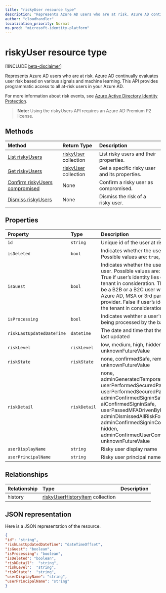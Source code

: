 ```yaml
---
title: "riskyUser resource type"
description: "Represents Azure AD users who are at risk. Azure AD continually evaluates user risk based on various signals and machine learning. This API provides programmatic access to all at-risk users in your Azure AD."
author: "cloudhandler"
localization_priority: Normal
ms.prod: "microsoft-identity-platform"
---
```


# riskyUser resource type

[!INCLUDE [beta-disclaimer](../../includes/beta-disclaimer.md)]

Represents Azure AD users who are at risk. Azure AD continually evaluates user risk based on various signals and machine learning. This API provides programmatic access to all at-risk users in your Azure AD.

For more information about risk events, see [Azure Active Directory Identity Protection](https://azure.microsoft.com/en-us/documentation/articles/active-directory-identityprotection/).

>**Note:** Using the riskyUsers API requires an Azure AD Premium P2 license.

## Methods

| Method   | Return Type|Description|
|:---------------|:--------|:----------|
|[List riskyUsers](../api/riskyusers-list.md) | [riskyUser](riskyUser.md) collection|List risky users and their properties.|
|[Get riskyUsers](../api/riskyusers-get.md) | [riskyUser](riskyUser.md) collection|Get a specific risky user and its properties.|
|[Confirm riskyUsers compromised](../api/riskyusers-confirmcompromised.md)|None |Confirm a risky user as compromised.|
|[Dismiss riskyUsers](../api/riskyusers-dismiss.md)|None | Dismiss the risk of a risky user.|

## Properties

| Property   | Type|Description|
|:---------------|:--------|:----------|
|`id`|`string`|Unique id of the user at risk|
|`isDeleted`|`bool`|Indicates whether the user is deleted. Possible values are: `true`, `false`|
|`isGuest`|`bool`|Indicates whether the user is a guest user. Possible values are: `true`, `false`. True if user’s identity lies outside of the tenant in consideration. This user could be a B2B or a B2C user with identity in Azure AD, MSA or 3rd party identity provider. False if user’s identity lies inside the tenant in consideration|
|`isProcessing`|`bool`|Indicates wehther a user's risky state is being processed by the backend|
|`riskLastUpdatedDateTime`|`datetime`|The date and time that the risky user was last updated|
|`riskLevel`|`riskLevel`| low, medium, high, hidden, none, unknownFutureValue  |
|`riskState`|`riskState`| none, confirmedSafe, remediated, atRisk, unknownFutureValue  |
|`riskDetail`|`riskDetail`| none, adminGeneratedTemporaryPassword, userPerformedSecuredPasswordChange, userPerformedSecuredPasswordReset, adminConfirmedSigninSafe, aiConfirmedSigninSafe, userPassedMFADrivenByRiskBasedPolicy, adminDismissedAllRiskForUser, adminConfirmedSigninCompromised, hidden, adminConfirmedUserCompromised, unknownFutureValue  |
|`userDisplayName`|`string`|Risky user display name|
|`userPrincipalName`|`string`|Risky user principal name|

## Relationships
| Relationship | Type	|Description|
|:---------------|:--------|:----------|
|history|[riskyUserHistoryItem](riskyuserhistoryitem.md) collection| |

## JSON representation

Here is a JSON representation of the resource.

<!-- {
  "blockType": "resource",
  "optionalProperties": [
    
  ],
  "@odata.type": "microsoft.graph.riskyUser"
}-->

```json
{
"id": "string",
"riskLastUpdatedDateTime": "dateTimeOffset",
"isGuest": "boolean",
"isProcessing": "boolean",
"isDeleted": "boolean",
"riskDetail":  "string",
"riskLevel":  "string",
"riskState":  "string",
"userDisplayName": "string",
"userPrincipalName": "string"
}

```

<!-- uuid: 8fcb5dbc-d5aa-4681-8e31-b001d5168d79
2015-10-25 14:57:30 UTC -->
<!-- {
  "type": "#page.annotation",
  "description": "riskyusers resource",
  "keywords": "",
  "section": "documentation",
  "tocPath": ""
}-->
